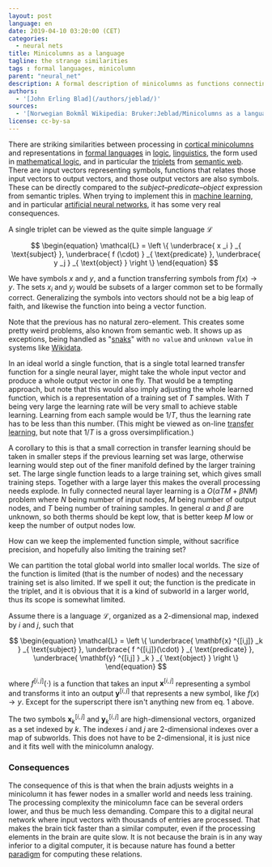 ```yaml
---
layout: post
language: en
date: 2019-04-10 03:20:00 (CET)
categories:
  - neural nets
title: Minicolumns as a language
tagline: the strange similarities
tags : formal languages, minicolumn
parent: "neural_net"
description: A formal description of minicolumns as functions connecting an input domain to an output domain has striking similarities to formal semantics, and thus what we can do with a neural network.
authors:
  - '[John Erling Blad](/authors/jeblad/)'
sources:
  - '[Norwegian Bokmål Wikipedia: Bruker:Jeblad/Minicolumns as a language](https://no.wikipedia.org/wiki/Bruker:Jeblad/Minicolumns_as_a_language)'
license: cc-by-sa
---
```


There are striking similarities between processing in [cortical minicolumns](https://https://en.wikipedia.org/wiki/Cortical_minicolumn) and representations in [formal languages](https://en.wikipedia.org/wiki/Formal_language) in [logic](https://en.wikipedia.org/wiki/Formal_semantics_(logic)), [linguistics](https://en.wikipedia.org/wiki/Formal_semantics_(linguistics)), the form used in [mathematical logic](https://en.wikipedia.org/wiki/Mathematical_logic), and in particular the [triplets](https://en.wikipedia.org/wiki/Semantic_triple) from [semantic web](https://en.wikipedia.org/wiki/Semantic_Web). There are input vectors representing symbols, functions that relates those input vectors to output vectors, and those output vectors are also symbols. These can be directly compared to the *subject–predicate–object* expression from semantic triples. When trying to implement this in [machine learning](https://en.wikipedia.org/wiki/Machine_learning), and in particular [artificial neural networks](https://en.wikipedia.org/wiki/Artificial_neural_network), it has some very real consequences.

<!--more-->

A single triplet can be viewed as the quite simple language $\mathcal{L}$

$$
\begin{equation}
\mathcal{L} = \left \{
  \underbrace{ x _i } _{ \text{subject} },
  \underbrace{ f (\cdot) } _{ \text{predicate} },
  \underbrace{ y  _j } _{ \text{object} }
\right \}
\end{equation}
$$

We have symbols $x$ and $y$, and a function transferring symbols from  $f(x) \to y$. The sets $x _i$ and $y _j$ would be subsets of a larger common set to be formally correct. Generalizing the symbols into vectors should not be a big leap of faith, and likewise the function into being a vector function.

Note that the previous has no natural zero-element. This creates some pretty weird problems, also known from semantic web. It shows up as exceptions, being handled as "[snaks](https://www.wikidata.org/wiki/Wikidata:Glossary#Snak)" with `no value` and `unknown value` in systems like [Wikidata](https://wikidata.org).

In an ideal world a single function, that is a single total learned transfer function for a single neural layer, might take the whole input vector and produce a whole output vector in one fly. That would be a tempting approach, but note that this would also imply adjusting the whole learned function, which is a representation of a training set of $T$ samples. With $T$ being very large the learning rate will be very small to achieve stable learning. Learning from each sample would be $1/T$, thus the learning rate has to be less than this number. (This might be viewed as on-line [transfer learning](https://en.wikipedia.org/wiki/Transfer_learning), but note that $1/T$ is a gross oversimplification.)

A corollary to this is that a small correction in transfer learning should be taken in smaller steps if the previous learning set was large, otherwise learning would step out of the finer manifold defined by the larger training set. The large single function leads to a large training set, which gives small training steps. Together with a large layer this makes the overall processing needs explode. In fully connected neural layer learning is a $O(\alpha TM + \beta NM)$ problem where $N$ being number of input nodes, $M$ being number of output nodes, and $T$ being number of training samples. In general $\alpha$ and $\beta$ are unknown, so both therms should be kept low, that is better keep $M$ low or keep the number of output nodes low.

How can we keep the implemented function simple, without sacrifice precision, and hopefully also limiting the training set?

We can partition the total global world into smaller local worlds. The size of the function is limited (that is the number of nodes) and the necessary training set is also limited. If we spell it out; the function is the predicate in the triplet, and it is obvious that it is a kind of subworld in a larger world, thus its scope is somewhat limited.

Assume there is a language $\mathcal{L}$, organized as a 2-dimensional map, indexed by $i$ and $j$, such that

$$
\begin{equation}
\mathcal{L} = \left \{
  \underbrace{ \mathbf{x} ^{[i,j]} _k } _{ \text{subject} },
  \underbrace{ f ^{[i,j]}(\cdot) } _{ \text{predicate} },
  \underbrace{ \mathbf{y} ^{[i,j] } _k } _{ \text{object} }
\right \}
\end{equation}
$$

where $f^{[i,j]}(\cdot)$ is a function that takes an input $\mathbf{x}^{[i,j]}$ representing a symbol and transforms it into an output $\mathbf{y}^{[i,j]}$ that represents a new symbol, like $f(x) \to y$. Except for the superscript there isn't anything new from eq. 1 above.

The two symbols $\mathbf{x} ^{ [i, j] } _{k}$ and $\mathbf{y} ^{[i, j]} _{k}$ are high-dimensional vectors, organized as a set indexed by $k$. The indexes $i$ and $j$ are 2-dimensional indexes over a map of subworlds. This does not have to be 2-dimensional, it is just nice and it fits well with the minicolumn analogy.

### Consequences

The consequence of this is that when the brain adjusts weights in a minicolumn it has fewer nodes in a smaller world and needs less training. The processing complexity the minicolumn face can be several orders lower, and thus be much less demanding. Compare this to a digital neural network where input vectors with thousands of entries are processed. That makes the brain tick faster than a similar computer, even if the processing elements in the brain are quite slow. It is not because the brain is in any way inferior to a digital computer, it is because nature has found a better [paradigm](https://en.wikipedia.org/wiki/Paradigm) for computing these relations.